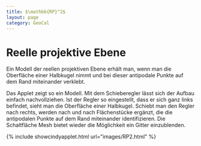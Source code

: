 ```yaml
---
title: $\mathbb{RP}^2$
layout: page
category: GeoCal
---
```


# Reelle projektive Ebene
Ein Modell der reellen projektiven Ebene erhält man, wenn man die Oberfläche einer Halbkugel nimmt und bei dieser antipodale Punkte auf dem Rand miteinander verklebt.

Das Applet zeigt so ein Modell. Mit dem Schieberegler lässt sich der Aufbau einfach nachvollziehen. Ist der Regler so eingestellt, dass er sich ganz links befindet, sieht man die Oberfläche einer Halbkugel. Schiebt man den Regler nach rechts, werden nach und nach Flächenstücke ergänzt, die die antipodalen Punkte auf dem Rand miteinander identifizieren. Die Schaltfläche Mesh bietet wieder die Möglichkeit ein Gitter einzublenden.

{% include showcindyapplet.html url="images/RP2.html" %}


